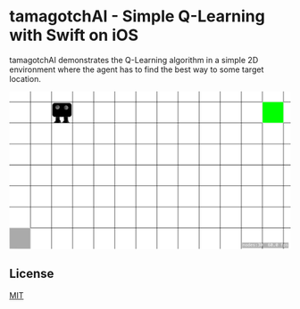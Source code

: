 # tamagotchAI - Simple Q-Learning with Swift on iOS

tamagotchAI demonstrates the Q-Learning algorithm in a simple 2D environment where the agent has to find the best way to some target location.

![Screenshot](IMG_2559.png)

## License
[MIT](https://choosealicense.com/licenses/mit/)
